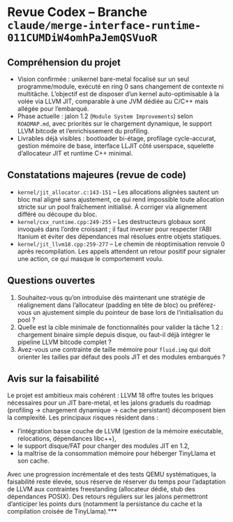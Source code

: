 # Revue Codex – Branche `claude/merge-interface-runtime-011CUMDiW4omhPaJemQSVuoR`

## Compréhension du projet
- Vision confirmée : unikernel bare-metal focalisé sur un seul programme/module, exécuté en ring 0 sans changement de contexte ni multitâche. L’objectif est de disposer d’un kernel auto-optimisable à la volée via LLVM JIT, comparable à une JVM dédiée au C/C++ mais allégée pour l’embarqué.
- Phase actuelle : jalon 1.2 (`Module System Improvements`) selon `ROADMAP.md`, avec priorités sur le chargement dynamique, le support LLVM bitcode et l’enrichissement du profiling.
- Livrables déjà visibles : bootloader bi-étage, profilage cycle-accurat, gestion mémoire de base, interface LLJIT côté userspace, squelette d’allocateur JIT et runtime C++ minimal.

## Constatations majeures (revue de code)
- `kernel/jit_allocator.c:143-151` – Les allocations alignées sautent un bloc mal aligné sans ajustement, ce qui rend impossible toute allocation stricte sur un pool fraîchement initialisé. À corriger via alignement différé ou découpe du bloc.
- `kernel/cxx_runtime.cpp:249-255` – Les destructeurs globaux sont invoqués dans l’ordre croissant ; il faut inverser pour respecter l’ABI Itanium et éviter des dépendances mal résolues entre objets statiques.
- `kernel/jit_llvm18.cpp:259-277` – Le chemin de réoptimisation renvoie 0 après recompilation. Les appels attendent un retour positif pour signaler une action, ce qui masque le comportement voulu.

## Questions ouvertes
1. Souhaitez-vous qu’on introduise dès maintenant une stratégie de réalignement dans l’allocateur (padding en tête de bloc) ou préférez-vous un ajustement simple du pointeur de base lors de l’initialisation du pool ?
2. Quelle est la cible minimale de fonctionnalités pour valider la tâche 1.2 : chargement binaire simple depuis disque, ou faut-il déjà intégrer le pipeline LLVM bitcode complet ?
3. Avez-vous une contrainte de taille mémoire pour `fluid.img` qui doit orienter les tailles par défaut des pools JIT et des modules embarqués ?

## Avis sur la faisabilité
Le projet est ambitieux mais cohérent : LLVM 18 offre toutes les briques nécessaires pour un JIT bare-metal, et les jalons graduels du roadmap (profiling -> chargement dynamique -> cache persistant) décomposent bien la complexité. Les principaux risques résident dans :
- l’intégration basse couche de LLVM (gestion de la mémoire exécutable, relocations, dépendances libc++),
- le support disque/FAT pour charger des modules JIT en 1.2,
- la maîtrise de la consommation mémoire pour héberger TinyLlama et son cache.

Avec une progression incrémentale et des tests QEMU systématiques, la faisabilité reste élevée, sous réserve de réserver du temps pour l’adaptation de LLVM aux contraintes freestanding (allocateur dédié, stub des dépendances POSIX). Des retours réguliers sur les jalons permettront d’anticiper les points durs (notamment la persistance du cache et la compilation croisée de TinyLlama).***
